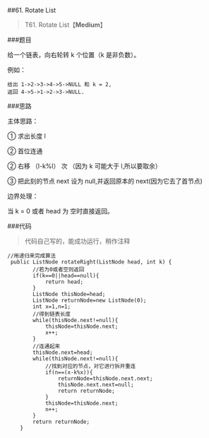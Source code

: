 ##61. Rotate List
> T61. Rotate List【**Medium**】

###题目

给一个链表，向右轮转 k 个位置（k 是非负数）。

例如：

```
给出 1->2->3->4->5->NULL 和 k = 2,
返回 4->5->1->2->3->NULL.
```

###思路

主体思路：

① 求出长度 l

② 首位连通

② 右移 （l-k%l） 次 （因为 k 可能大于 l,所以要取余）

③ 把此刻的节点 next 设为 null,并返回原本的 next(因为它去了首节点)

边界处理：

当 k = 0 或者 head 为 空时直接返回。


###代码
>代码自己写的，能成功运行，稍作注释

```
//用递归来完成算法
 public ListNode rotateRight(ListNode head, int k) {
        //若为0或者空则返回
        if(k==0||head==null){
            return head;
        }
        ListNode thisNode=head;
        ListNode returnNode=new ListNode(0);
        int x=1,n=1;
        //得到链表长度
        while(thisNode.next!=null){
            thisNode=thisNode.next;
            x++;
        }
        //连通起来
        thisNode.next=head;
        while(thisNode.next!=null){
            //找到对应的节点，对它进行拆开重连
            if(n==(x-k%x)){
                returnNode=thisNode.next.next;
                thisNode.next.next=null;
                return returnNode;
            }
            thisNode=thisNode.next;
            n++;
        }
        return returnNode;
    }
```
